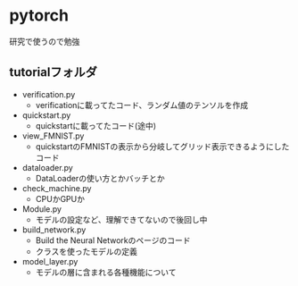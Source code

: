 # pytorch
研究で使うので勉強

## tutorialフォルダ
* verification.py
  - verificationに載ってたコード、ランダム値のテンソルを作成
* quickstart.py
  - quickstartに載ってたコード(途中)
* view_FMNIST.py
  - quickstartのFMNISTの表示から分岐してグリッド表示できるようにしたコード
* dataloader.py
  - DataLoaderの使い方とかバッチとか
* check_machine.py
  - CPUかGPUか
* Module.py
  - モデルの設定など、理解できてないので後回し中
* build_network.py
  - Build the Neural Networkのページのコード
  - クラスを使ったモデルの定義
* model_layer.py
  - モデルの層に含まれる各種機能について
